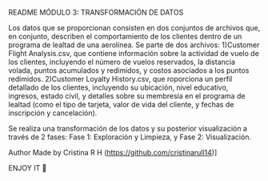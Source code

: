 README MÓDULO 3: TRANSFORMACIÓN DE DATOS


Los datos que se proporcionan consisten en dos conjuntos de archivos que, en conjunto, describen el
comportamiento de los clientes dentro de un programa de lealtad de una aerolínea.
Se parte de dos archivos: 
1)Customer Flight Analysis.csv, que contiene información sobre la actividad de vuelo de los clientes, incluyendo el número de
vuelos reservados, la distancia volada, puntos acumulados y redimidos, y costos asociados a los puntos
redimidos. 
2)Customer Loyalty History.csv, que roporciona un perfil detallado de los clientes, incluyendo su ubicación, nivel educativo,
ingresos, estado civil, y detalles sobre su membresía en el programa de lealtad (como el tipo de tarjeta,
valor de vida del cliente, y fechas de inscripción y cancelación).


Se realiza una transformación de los datos y su posterior visualización a través de 2 fases: Fase 1: Exploración y Limpieza, y Fase 2: Visualización.

Author Made by Cristina R H (https://github.com/cristinarull14)]

ENJOY IT 🤩
